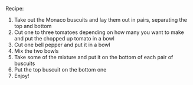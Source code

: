 Recipe:
1. Take out the Monaco buscuits and lay them out in pairs, separating the top and bottom
2. Cut one to three tomatoes depending on how many you want to make and put the chopped up tomato in a bowl
3. Cut one bell pepper and put it in a bowl
3. Mix the two bowls
4. Take some of the mixture and put it on the bottom of each pair of buscuits
5. Put the top buscuit on the bottom one
6. Enjoy!